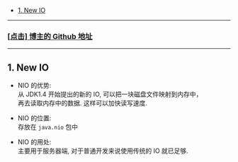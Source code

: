 <!-- TOC -->

- [1. New IO](#1-new-io)

<!-- /TOC -->

****
<a href='https://github.com/leon9dragon'><h3>[点击] 博主的 Github 地址</h3></a>
****

## 1. New IO
- NIO 的优势:  
  从 JDK1.4 开始提出的新的 IO, 可以把一块磁盘文件映射到内存中，  
  再去读取内存中的数据. 这样可以加快读写速度.

- NIO 的位置:  
  存放在 `java.nio` 包中

- NIO 的用处:  
  主要用于服务器端, 对于普通开发来说使用传统的 IO 就已足够.